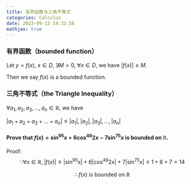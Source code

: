 ```yaml
---
title: 有界函数与三角不等式
categories: Calculus
date: 2023-09-13 14:32:58
mathjax: true
---
```


### 有界函数（bounded function）

Let $y=f(x)$, $x \in D$, $\exists M > 0$, $\forall x \in D$, we have $|f(x)| \le M$.

Then we say $f(x)$ is a bounded function.



### 三角不等式（the Triangle Inequality）

$\forall a_1, a_2, a_3, \dots, a_n \in \mathbb{R}$, we have

$|a_1 + a_2 + a_3 + \dots + a_n| \le |a_1|, |a_2|, |a_3|, \dots, |a_n|$



#### Prove that $f(x) = \sin^{95}x + 6\cos^{49}2x - 7\sin^75x$ is bounded on $\mathbb{R}$.

Proof:
$$
\because \forall x \in \mathbb{R}, |f(x)| \le |\sin^{95}x| + 6|\cos^{49}2x| + 7|\sin^75x| \le 1 + 6 + 7 = 14
$$

$$
\therefore f(x) \text{ is bounded on } \mathbb{R}
$$

